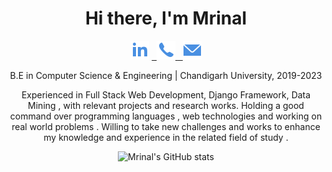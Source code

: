 
<div align="center">
 
<h1 >Hi there, I'm Mrinal</h1>
  
 <label><a href="https://www.linkedin.com/in/mrinal-mayank-bb3112200/"><img src="https://github.com/mrinalmayank7/mrinalmayank7/blob/main/IMAGES/linkedin.png"></img></a> </label>
<label><a href="https://api.whatsapp.com/send/?phone=+917858832086&text=Hello">&nbsp; <img src="https://github.com/mrinalmayank7/mrinalmayank7/blob/main/IMAGES/phone.png"></img> </a></label>
<label><a href="mailto:mrinalmayank7@gmail.com"> &nbsp; <img src="https://github.com/mrinalmayank7/mrinalmayank7/blob/main/IMAGES/mail.png"> </img></a></label>

  
<p >B.E in Computer Science & Engineering | Chandigarh University, 2019-2023</p>
<p>Experienced in  Full Stack Web Development, Django Framework, Data Mining , with relevant projects and research works. Holding a good command over programming languages , web technologies and working on real world problems . Willing to take new challenges and works to enhance my knowledge and experience in the related field of study .</p>



 ![Mrinal's GitHub stats](https://github-readme-stats.vercel.app/api?username=mrinalmayank7&show_icons=true&hide=contribs,issues)
 
</div>


